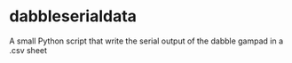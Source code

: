 # dabbleserialdata
A small Python script that write the serial output of the dabble gampad in a .csv sheet
